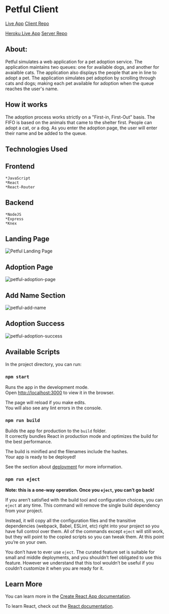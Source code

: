 # Petful Client
[Live App](https://petful-client-gamma.vercel.app)
[Client Repo](https://github.com/AngeloThinks/petful-client.git)

[Heroku Live App](https://pacific-chamber-02247.herokuapp.com)
[Server Repo](https://github.com/AngeloThinks/petful-server.git)

## About:
Petful simulates a web application for a pet adoption service. The application maintains two queues: one for available dogs, and another for avaialble cats. The application also displays the people that are in line to adopt a pet. The application simulates pet adoption by scrolling through cats and dogs; making each pet available for adoption when the queue reaches the user's name. 

## How it works
The adoption process works strictly on a "First-in, First-Out" basis. The FIFO is based on the animals that came to the shelter first. People can adopt a cat, or a dog. As you enter the adoption page, the user will enter their name and be added to the queue. 

## Technologies Used
## Frontend
    *JavaScript
    *React
    *React-Router
## Backend
    *NodeJS
    *Express
    *Knex

## Landing Page
![Petful Landing Page](/screenshots/petful-landing-page.png)


## Adoption Page
![petful-adoption-page](/screenshots/petful-adoption-page.png)

## Add Name Section
![petful-add-name](/screenshots/petful-add-name.png)

## Adoption Success
![petful-adoption-success](/screenshots/petful-adoption-success.png)

## Available Scripts

In the project directory, you can run:

### `npm start`

Runs the app in the development mode.<br />
Open [http://localhost:3000](http://localhost:3000) to view it in the browser.

The page will reload if you make edits.<br />
You will also see any lint errors in the console.

### `npm run build`

Builds the app for production to the `build` folder.<br />
It correctly bundles React in production mode and optimizes the build for the best performance.

The build is minified and the filenames include the hashes.<br />
Your app is ready to be deployed!

See the section about [deployment](https://facebook.github.io/create-react-app/docs/deployment) for more information.

### `npm run eject`

**Note: this is a one-way operation. Once you `eject`, you can’t go back!**

If you aren’t satisfied with the build tool and configuration choices, you can `eject` at any time. This command will remove the single build dependency from your project.

Instead, it will copy all the configuration files and the transitive dependencies (webpack, Babel, ESLint, etc) right into your project so you have full control over them. All of the commands except `eject` will still work, but they will point to the copied scripts so you can tweak them. At this point you’re on your own.

You don’t have to ever use `eject`. The curated feature set is suitable for small and middle deployments, and you shouldn’t feel obligated to use this feature. However we understand that this tool wouldn’t be useful if you couldn’t customize it when you are ready for it.

## Learn More

You can learn more in the [Create React App documentation](https://facebook.github.io/create-react-app/docs/getting-started).

To learn React, check out the [React documentation](https://reactjs.org/).


